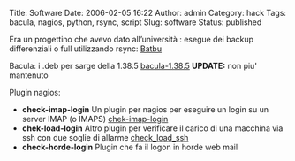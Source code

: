 Title: Software
Date: 2006-02-05 16:22
Author: admin
Category: hack
Tags: bacula, nagios, python, rsync, script
Slug: software
Status: published

Era un progettino che avevo dato all’università : esegue dei backup
differenziali o full utilizzando rsync:
[Batbu](https://github.com/pbertera/junk/tree/master/batbu)

Bacula: i .deb per sarge della 1.38.5
[bacula-1.38.5](http://www.bertera.it/software/bacula-1.38.5/) **UPDATE:** non piu' mantenuto

Plugin nagios:

* **check-imap-login** Un plugin per nagios per eseguire un login su un server IMAP (o IMAPS)
[chek-imap-login](https://github.com/pbertera/junk/blob/master/nagios-stuff/check_imap_login)
* **chek-load-login** Altro plugin per verificare il carico di una macchina via ssh con due
soglie di allarme [check_load_ssh](https://github.com/pbertera/junk/blob/master/nagios-stuff/check_load_ssh)
* **check-horde-login** Plugin che fa il logon in horde web mail
